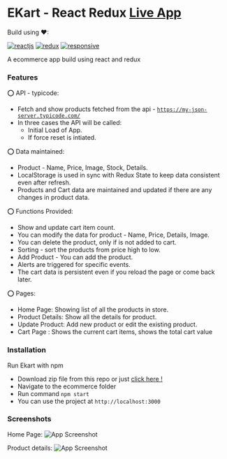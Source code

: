 
# EKart - React Redux <a href="https://ekart-yogesh.netlify.app/" target="_blank">Live App</a>

Build using ❤:
<div>

  <a href="">![reactjs](https://img.shields.io/badge/Reactjs-♥-brightgreen)</a>
  <a href="">![redux](https://img.shields.io/badge/Redux-CSS-orange)</a>
  <a href="">![responsive](https://img.shields.io/badge/Responsive-UI-yellow)</a>

</div>

A ecommerce app build using react and redux

### Features

⭕ API - typicode:
   * Fetch and show products fetched from the api - <code>https://my-json-server.typicode.com/</code>
   * In three cases the API will be called:
      * Initial Load of App.
      * If force reset is intiated.

⭕ Data maintained:
   * Product - Name, Price, Image, Stock, Details.
   * LocalStorage is used in sync with Redux State to keep data consistent even after refresh.
   * Products and Cart data are maintained and updated if there are any changes in product data.

⭕ Functions Provided:
   * Show and update cart item count.
   * You can modify the data for product - Name, Price, Details, Image.
   * You can delete the product, only if is not added to cart.
   * Sorting - sort the products from price high to low.
   * Add Product - You can add the product.
   * Alerts are triggered for specific events.
   * The cart data is persistent even if you reload the page or come back later.

⭕ Pages:
   * Home Page: Showing list of all the products in store.
   * Product Details: Show all the details for product.
   * Update Product: Add new product or edit the existing product. 
   * Cart Page : Shows the current cart items, shows the total cart value


### Installation

Run Ekart with npm

   * Download zip file from this repo or just <a href="https://github.com/9Yogesh9/ecommerce/archive/refs/heads/main.zip" target="_blank">click here !</a>
   * Navigate to the ecommerce folder
   * Run command ``` npm start ```
   * You can use the project at ``` http://localhost:3000 ```
   

### Screenshots

Home Page:
![App Screenshot](https://raw.githubusercontent.com/9Yogesh9/to-do-react/main/public/Screenshot%20dark.png)

Product details:
![App Screenshot](https://raw.githubusercontent.com/9Yogesh9/to-do-react/main/public/Screenshot%20light.png)